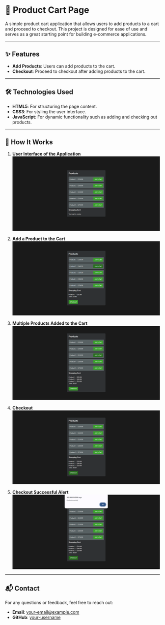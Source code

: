 # 🛒 Product Cart Page

A simple product cart application that allows users to add products to a cart and proceed to checkout. This project is designed for ease of use and serves as a great starting point for building e-commerce applications.

---

## ✨ Features

- **Add Products**: Users can add products to the cart.
- **Checkout**: Proceed to checkout after adding products to the cart.

---

## 🛠️ Technologies Used

- **HTML5**: For structuring the page content.
- **CSS3**: For styling the user interface.
- **JavaScript**: For dynamic functionality such as adding and checking out products.

---

## 🎯 How It Works

1. **User Interface of the Application**  
   ![User Interface](./image-for-ref/Products-listing.png)

2. **Add a Product to the Cart**  
   ![Product Added](./image-for-ref/Product-1-added.png)

3. **Multiple Products Added to the Cart**  
   ![Multiple Products](./image-for-ref/products-added.png)

4. **Checkout**  
   ![Checkout](./image-for-ref/checkout.png)

5. **Checkout Successful Alert**  
   ![Checkout Successful](./image-for-ref/checkout-succesful.png)

---

## 📬 Contact

For any questions or feedback, feel free to reach out:

- **Email**: your-email@example.com
- **GitHub**: [your-username](https://github.com/your-username)
